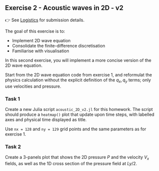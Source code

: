 <!--This file was generated, do not modify it.-->
## Exercise 2 - **Acoustic waves in 2D - v2**

👉 See [Logistics](/logistics/#submission) for submission details.

The goal of this exercise is to:
- Implement 2D wave equation
- Consolidate the finite-difference discretisation
- Familiarise with visualisation

In this second exercise, you will implement a more concise version of the 2D wave equation.

Start from the 2D wave equation code from exercise 1, and reformulat the physics calculation without the explicit definition of the $q_x, q_y$ terms; only use velocities and pressure.

### Task 1

Create a new Julia script `acoustic_2D_v2.jl` for this homework. The script should produce a `heatmap()` plot that update upon time steps, with labelled axes and physical time displayed as title.

Use `nx = 128` and `ny = 129` grid points and the same parameters as for exercise 1.

### Task 2

Create a 3-panels plot that shows the 2D pressure $P$ and the velocity $V_x$ fields, as well as the 1D cross section of the pressure field at $Ly/2$.

